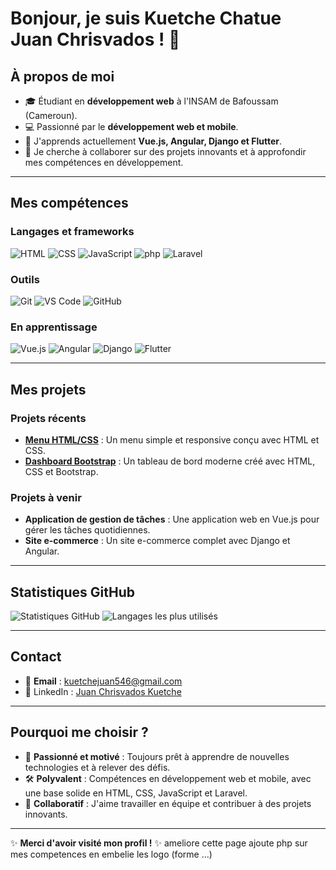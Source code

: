 # Bonjour, je suis Kuetche Chatue Juan Chrisvados ! 👋

## À propos de moi
- 🎓 Étudiant en **développement web** à l'INSAM de Bafoussam (Cameroun).
- 💻 Passionné par le **développement web et mobile**.
- 🌱 J'apprends actuellement **Vue.js, Angular, Django et Flutter**.
- 🔭 Je cherche à collaborer sur des projets innovants et à approfondir mes compétences en développement.

---

## Mes compétences

### Langages et frameworks
![HTML](https://img.shields.io/badge/HTML-%23E34F26.svg?style=for-the-badge&logo=html5&logoColor=white)
![CSS](https://img.shields.io/badge/CSS-%231572B6.svg?style=for-the-badge&logo=css3&logoColor=white)
![JavaScript](https://img.shields.io/badge/JavaScript-%23F7DF1E.svg?style=for-the-badge&logo=javascript&logoColor=black)
![php](https://img.shields.io/badge/PHP-%23777BB4.svg?style=for-the-badge&logo=php&logoColor=white)
![Laravel](https://img.shields.io/badge/Laravel-%23FF2D20.svg?style=for-the-badge&logo=laravel&logoColor=white)


### Outils
![Git](https://img.shields.io/badge/Git-%23F05032.svg?style=for-the-badge&logo=git&logoColor=white)
![VS Code](https://img.shields.io/badge/VS_Code-%23007ACC.svg?style=for-the-badge&logo=visual-studio-code&logoColor=white)
![GitHub](https://img.shields.io/badge/GitHub-%23121011.svg?style=for-the-badge&logo=github&logoColor=white)

### En apprentissage
![Vue.js](https://img.shields.io/badge/Vue.js-%234FC08D.svg?style=for-the-badge&logo=vue.js&logoColor=white)
![Angular](https://img.shields.io/badge/Angular-%23DD0031.svg?style=for-the-badge&logo=angular&logoColor=white)
![Django](https://img.shields.io/badge/Django-%23092E20.svg?style=for-the-badge&logo=django&logoColor=white)
![Flutter](https://img.shields.io/badge/Flutter-%2302569B.svg?style=for-the-badge&logo=flutter&logoColor=white)

---

## Mes projets

### Projets récents
- **[Menu HTML/CSS](https://github.com/chrisvados/menu)** : Un menu simple et responsive conçu avec HTML et CSS.
- **[Dashboard Bootstrap](https://github.com/chrisvados/Dashboard_bootstrap)** : Un tableau de bord moderne créé avec HTML, CSS et Bootstrap.

### Projets à venir
- **Application de gestion de tâches** : Une application web en Vue.js pour gérer les tâches quotidiennes.
- **Site e-commerce** : Un site e-commerce complet avec Django et Angular.

---

## Statistiques GitHub

![Statistiques GitHub](https://github-readme-stats.vercel.app/api?username=chrisvados&show_icons=true&theme=radical)
![Langages les plus utilisés](https://github-readme-stats.vercel.app/api/top-langs/?username=chrisvados&layout=compact&theme=radical)

---

## Contact

- 📧 **Email** : [kuetchejuan546@gmail.com](mailto:kuetchejuan546@gmail.com)
- 🔗 LinkedIn :  [Juan Chrisvados Kuetche](mailto:juanchrisvadoskuetchechatue546@gmail.com)



---

## Pourquoi me choisir ?
- 🚀 **Passionné et motivé** : Toujours prêt à apprendre de nouvelles technologies et à relever des défis.
- 🛠️ **Polyvalent** : Compétences en développement web et mobile, avec une base solide en HTML, CSS, JavaScript et Laravel.
- 🤝 **Collaboratif** : J'aime travailler en équipe et contribuer à des projets innovants.

---

✨ **Merci d'avoir visité mon profil !** ✨
 ameliore cette page   ajoute php sur mes competences  en embelie les logo (forme ...)

